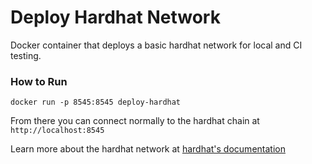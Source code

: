 # Deploy Hardhat Network
Docker container that deploys a basic hardhat network for local and CI testing. 

### How to Run
`docker run -p 8545:8545 deploy-hardhat`

From there you can connect normally to the hardhat chain at `http://localhost:8545`

Learn more about the hardhat network at [hardhat's documentation](https://hardhat.org/hardhat-network/)
